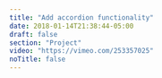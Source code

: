 ```yaml
---
title: "Add accordion functionality"
date: 2018-01-14T21:38:44-05:00
draft: false
section: "Project"
video: "https://vimeo.com/253357025"
noTitle: false
---
```


